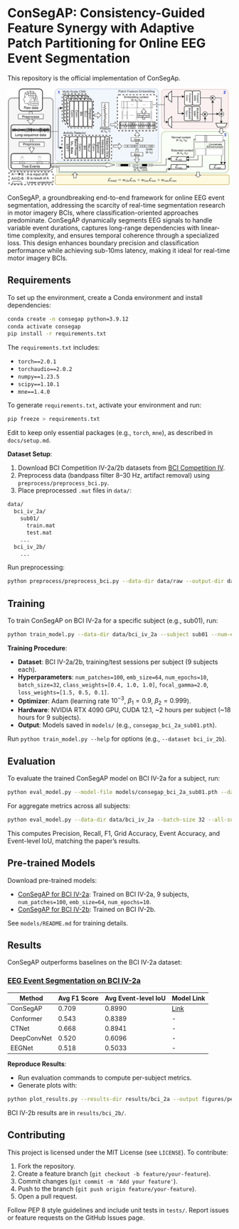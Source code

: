 # ConSegAP: Consistency-Guided Feature Synergy with Adaptive Patch Partitioning for Online EEG Event Segmentation

This repository is the official implementation of ConSegAp.

![ConSegAP Architecture](figures/architect.png)

ConSegAP, a groundbreaking end-to-end framework for online EEG event segmentation, addressing the scarcity of real-time segmentation research in motor imagery BCIs, where classification-oriented approaches predominate. ConSegAP dynamically segments EEG signals to handle variable event durations, captures long-range dependencies with linear-time complexity, and ensures temporal coherence through a specialized loss. This design enhances boundary precision and classification performance while achieving sub-10ms latency, making it ideal for real-time motor imagery BCIs.

## Requirements

To set up the environment, create a Conda environment and install dependencies:

```bash
conda create -n consegap python=3.9.12
conda activate consegap
pip install -r requirements.txt
```

The `requirements.txt` includes:
- `torch==2.0.1`
- `torchaudio==2.0.2`
- `numpy==1.23.5`
- `scipy==1.10.1`
- `mne==1.4.0`

To generate `requirements.txt`, activate your environment and run:
```bash
pip freeze > requirements.txt
```
Edit to keep only essential packages (e.g., `torch`, `mne`), as described in `docs/setup.md`.

**Dataset Setup**:
1. Download BCI Competition IV-2a/2b datasets from [BCI Competition IV](http://bnci-horizon-2020.eu/database/data-sets).
2. Preprocess data (bandpass filter 8–30 Hz, artifact removal) using `preprocess/preprocess_bci.py`.
3. Place preprocessed `.mat` files in `data/`:
```
data/
  bci_iv_2a/
    sub01/
      train.mat
      test.mat
    ...
  bci_iv_2b/
    ...
```

Run preprocessing:
```bash
python preprocess/preprocess_bci.py --data-dir data/raw --output-dir data/bci_iv_2a
```

## Training

To train ConSegAP on BCI IV-2a for a specific subject (e.g., sub01), run:

```bash
python train_model.py --data-dir data/bci_iv_2a --subject sub01 --num-epochs 10 --batch-size 32 --num-patches 100 --emb-size 64 --class-weights 0.4,1.0,1.0 --focal-gamma 2.0 --loss-weights 1.5,0.5,0.1
```

**Training Procedure**:
- **Dataset**: BCI IV-2a/2b, training/test sessions per subject (9 subjects each).
- **Hyperparameters**: `num_patches=100`, `emb_size=64`, `num_epochs=10`, `batch_size=32`, `class_weights=[0.4, 1.0, 1.0]`, `focal_gamma=2.0`, `loss_weights=[1.5, 0.5, 0.1]`.
- **Optimizer**: Adam (learning rate $10^{-3}$, $\beta_1=0.9$, $\beta_2=0.999$).
- **Hardware**: NVIDIA RTX 4090 GPU, CUDA 12.1, ~2 hours per subject (~18 hours for 9 subjects).
- **Output**: Models saved in `models/` (e.g., `consegap_bci_2a_sub01.pth`).

Run `python train_model.py --help` for options (e.g., `--dataset bci_iv_2b`).

## Evaluation

To evaluate the trained ConSegAP model on BCI IV-2a for a subject, run:

```bash
python eval_model.py --model-file models/consegap_bci_2a_sub01.pth --data-dir data/bci_iv_2a --subject sub01 --batch-size 32
```

For aggregate metrics across all subjects:

```bash
python eval_model.py --data-dir data/bci_iv_2a --batch-size 32 --all-subjects
```

This computes Precision, Recall, F1, Grid Accuracy, Event Accuracy, and Event-level IoU, matching the paper’s results.

## Pre-trained Models

Download pre-trained models:
- [ConSegAP for BCI IV-2a](https://drive.google.com/file/d/anonymous_consegap_bci_2a.pth): Trained on BCI IV-2a, 9 subjects, `num_patches=100`, `emb_size=64`, `num_epochs=10`.
- [ConSegAP for BCI IV-2b](https://drive.google.com/file/d/anonymous_consegap_bci_2b.pth): Trained on BCI IV-2b.

See `models/README.md` for training details.

## Results

ConSegAP outperforms baselines on the BCI IV-2a dataset:

### [EEG Event Segmentation on BCI IV-2a](https://paperswithcode.com/dataset/bci-competition-iv-2a)

| Method        | Avg F1 Score | Avg Event-level IoU | Model Link |
|---------------|--------------|---------------------|------------|
| ConSegAP      | 0.709        | 0.8990              | [Link](https://drive.google.com/file/d/anonymous_consegap_bci_2a.pth) |
| Conformer     | 0.543        | 0.8389              | -          |
| CTNet         | 0.668        | 0.8941              | -          |
| DeepConvNet   | 0.520        | 0.6096              | -          |
| EEGNet        | 0.518        | 0.5033              | -          |

**Reproduce Results**:
- Run evaluation commands to compute per-subject metrics.
- Generate plots with:
```bash
python plot_results.py --results-dir results/bci_2a --output figures/per_subject_performance.png
```
BCI IV-2b results are in `results/bci_2b/`.

## Contributing

This project is licensed under the MIT License (see `LICENSE`). To contribute:
1. Fork the repository.
2. Create a feature branch (`git checkout -b feature/your-feature`).
3. Commit changes (`git commit -m 'Add your feature'`).
4. Push to the branch (`git push origin feature/your-feature`).
5. Open a pull request.

Follow PEP 8 style guidelines and include unit tests in `tests/`. Report issues or feature requests on the GitHub Issues page.

